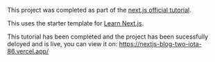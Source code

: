 This project was completed as part of the [next.js official tutorial](https://nextjs.org/learn/basics/create-nextjs-app). 

This uses the starter template for [Learn Next.js](https://nextjs.org/learn).

This tutorial has been completed and the project has been sucessfully deloyed and is live, you can view it on: https://nextjs-blog-two-iota-86.vercel.app/ 
